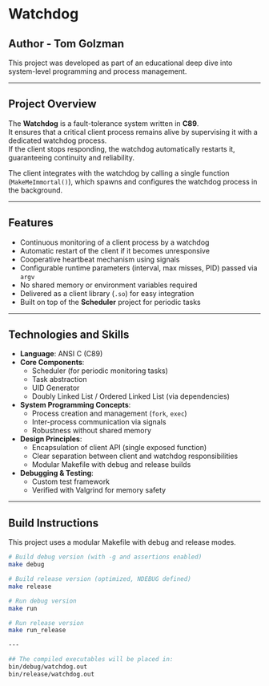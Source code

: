 # Watchdog

## Author - Tom Golzman
This project was developed as part of an educational deep dive into system-level programming and process management.

---

## Project Overview
The **Watchdog** is a fault-tolerance system written in **C89**.  
It ensures that a critical client process remains alive by supervising it with a dedicated watchdog process.  
If the client stops responding, the watchdog automatically restarts it, guaranteeing continuity and reliability.

The client integrates with the watchdog by calling a single function (`MakeMeImmortal()`), which spawns and configures the watchdog process in the background.

---

## Features
- Continuous monitoring of a client process by a watchdog
- Automatic restart of the client if it becomes unresponsive
- Cooperative heartbeat mechanism using signals
- Configurable runtime parameters (interval, max misses, PID) passed via `argv`
- No shared memory or environment variables required
- Delivered as a client library (`.so`) for easy integration
- Built on top of the **Scheduler** project for periodic tasks

---

## Technologies and Skills
- **Language**: ANSI C (C89)
- **Core Components**:
  - Scheduler (for periodic monitoring tasks)
  - Task abstraction
  - UID Generator
  - Doubly Linked List / Ordered Linked List (via dependencies)
- **System Programming Concepts**:
  - Process creation and management (`fork`, `exec`)
  - Inter-process communication via signals
  - Robustness without shared memory
- **Design Principles**:
  - Encapsulation of client API (single exposed function)
  - Clear separation between client and watchdog responsibilities
  - Modular Makefile with debug and release builds
- **Debugging & Testing**:
  - Custom test framework
  - Verified with Valgrind for memory safety

---

## Build Instructions
This project uses a modular Makefile with debug and release modes.

```bash
# Build debug version (with -g and assertions enabled)
make debug

# Build release version (optimized, NDEBUG defined)
make release

# Run debug version
make run

# Run release version
make run_release

---

## The compiled executables will be placed in:
bin/debug/watchdog.out
bin/release/watchdog.out

```
